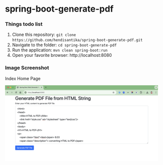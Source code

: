 # spring-boot-generate-pdf

### Things todo list

1. Clone this repository: `git clone https://github.com/hendisantika/spring-boot-generate-pdf.git`
2. Navigate to the folder: `cd spring-boot-generate-pdf`
3. Run the application: `mvn clean spring-boot:run`
4. Open your favorite browser: http://localhost:8080

### Image Screenshot

Index Home Page

![Index Home Page](img/index.png "Index Home Page")
